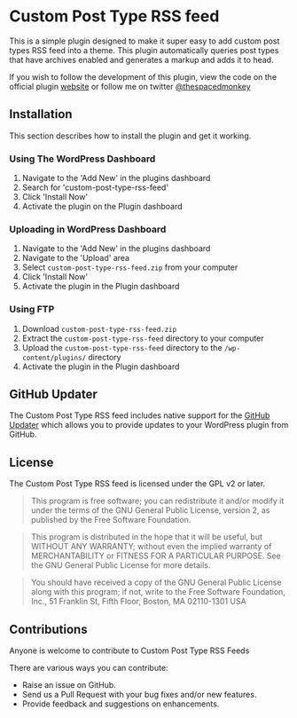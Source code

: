 # Custom Post Type RSS feed 

This is a simple plugin designed to make it super easy to add custom post types RSS feed into a theme. This plugin automatically queries post types that have archives enabled and generates a markup and adds it to head.

If you wish to follow the development of this plugin, view the code on the official plugin [website](http://www.spacedmonkey.com/scripts/custom-post-type-rss-feeds/ "website") or follow me on twitter [@thespacedmonkey](https://twitter.com/thespacedmonkey)


## Installation

This section describes how to install the plugin and get it working.


### Using The WordPress Dashboard 

1. Navigate to the 'Add New' in the plugins dashboard
2. Search for 'custom-post-type-rss-feed'
3. Click 'Install Now'
4. Activate the plugin on the Plugin dashboard

### Uploading in WordPress Dashboard

1. Navigate to the 'Add New' in the plugins dashboard
2. Navigate to the 'Upload' area
3. Select `custom-post-type-rss-feed.zip` from your computer
4. Click 'Install Now'
5. Activate the plugin in the Plugin dashboard

### Using FTP 
1. Download `custom-post-type-rss-feed.zip`
2. Extract the `custom-post-type-rss-feed` directory to your computer
3. Upload the `custom-post-type-rss-feed` directory to the `/wp-content/plugins/` directory
4. Activate the plugin in the Plugin dashboard


## GitHub Updater

The Custom Post Type RSS feed includes native support for the [GitHub Updater](https://github.com/afragen/github-updater) which allows you to provide updates to your WordPress plugin from GitHub.

## License

The Custom Post Type RSS feed is licensed under the GPL v2 or later.

> This program is free software; you can redistribute it and/or modify
it under the terms of the GNU General Public License, version 2, as
published by the Free Software Foundation.

> This program is distributed in the hope that it will be useful,
but WITHOUT ANY WARRANTY; without even the implied warranty of
MERCHANTABILITY or FITNESS FOR A PARTICULAR PURPOSE.  See the
GNU General Public License for more details.

> You should have received a copy of the GNU General Public License
along with this program; if not, write to the Free Software
Foundation, Inc., 51 Franklin St, Fifth Floor, Boston, MA  02110-1301  USA


## Contributions

Anyone is welcome to contribute to Custom Post Type RSS Feeds

There are various ways you can contribute:

* Raise an issue on GitHub.
* Send us a Pull Request with your bug fixes and/or new features.
* Provide feedback and suggestions on enhancements.
